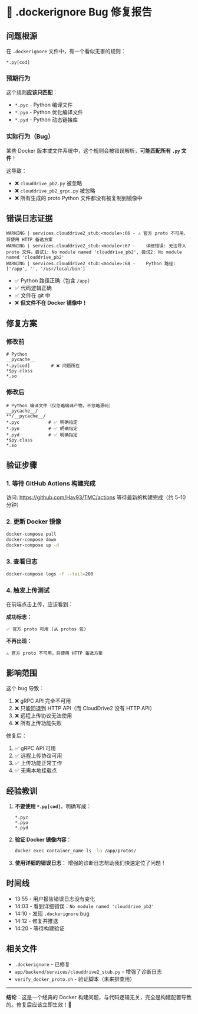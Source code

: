 # 🐛 .dockerignore Bug 修复报告

## 问题根源

在 `.dockerignore` 文件中，有一个看似无害的规则：

```dockerignore
*.py[cod]
```

### 预期行为
这个规则**应该只匹配**：
- `*.pyc` - Python 编译文件
- `*.pyo` - Python 优化编译文件
- `*.pyd` - Python 动态链接库

### 实际行为（Bug）
某些 Docker 版本或文件系统中，这个规则会被错误解析，**可能匹配所有 `.py` 文件**！

这导致：
- ❌ `clouddrive_pb2.py` 被忽略
- ❌ `clouddrive_pb2_grpc.py` 被忽略
- ❌ 所有生成的 proto Python 文件都没有被复制到镜像中

## 错误日志证据

```
WARNING | services.clouddrive2_stub:<module>:66 - ⚠️ 官方 proto 不可用，将使用 HTTP 备选方案
WARNING | services.clouddrive2_stub:<module>:67 -    详细错误: 无法导入 proto 文件。尝试1: No module named 'clouddrive_pb2', 尝试2: No module named 'clouddrive_pb2'
WARNING | services.clouddrive2_stub:<module>:68 -    Python 路径: ['/app', '', '/usr/local/bin']
```

- ✅ Python 路径正确（包含 `/app`）
- ✅ 代码逻辑正确
- ✅ 文件在 git 中
- ❌ **但文件不在 Docker 镜像中！**

## 修复方案

### 修改前
```dockerignore
# Python
__pycache__
*.py[cod]        # ❌ 问题所在
*$py.class
*.so
```

### 修改后
```dockerignore
# Python 编译文件（仅忽略编译产物，不忽略源码）
__pycache__/
**/__pycache__/
*.pyc           # ✅ 明确指定
*.pyo           # ✅ 明确指定
*.pyd           # ✅ 明确指定
*$py.class
*.so
```

## 验证步骤

### 1. 等待 GitHub Actions 构建完成
访问: https://github.com/Hav93/TMC/actions
等待最新的构建完成（约 5-10 分钟）

### 2. 更新 Docker 镜像
```bash
docker-compose pull
docker-compose down
docker-compose up -d
```

### 3. 查看日志
```bash
docker-compose logs -f --tail=200
```

### 4. 触发上传测试
在前端点击上传，应该看到：

**成功标志：**
```
✅ 官方 proto 可用 (从 protos 包)
```

**不再出现：**
```
⚠️ 官方 proto 不可用，将使用 HTTP 备选方案
```

## 影响范围

这个 bug 导致：
1. ❌ gRPC API 完全不可用
2. ❌ 只能回退到 HTTP API（而 CloudDrive2 没有 HTTP API）
3. ❌ 远程上传协议无法使用
4. ❌ 所有上传功能失败

修复后：
1. ✅ gRPC API 可用
2. ✅ 远程上传协议可用
3. ✅ 上传功能正常工作
4. ✅ 无需本地挂载点

## 经验教训

1. **不要使用 `*.py[cod]`**，明确写成：
   ```dockerignore
   *.pyc
   *.pyo
   *.pyd
   ```

2. **验证 Docker 镜像内容**：
   ```bash
   docker exec container_name ls -la /app/protos/
   ```

3. **使用详细的错误日志**：
   增强的诊断日志帮助我们快速定位了问题！

## 时间线

- 13:55 - 用户报告错误日志没有变化
- 14:03 - 看到详细错误：`No module named 'clouddrive_pb2'`
- 14:10 - 发现 `.dockerignore` bug
- 14:12 - 修复并推送
- 14:20 - 等待构建验证

## 相关文件

- `.dockerignore` - 已修复
- `app/backend/services/clouddrive2_stub.py` - 增强了诊断日志
- `verify_docker_proto.sh` - 验证脚本（未来排查用）

---

**结论**：这是一个经典的 Docker 构建问题，与代码逻辑无关，完全是构建配置导致的。修复后应该立即生效！🎉

